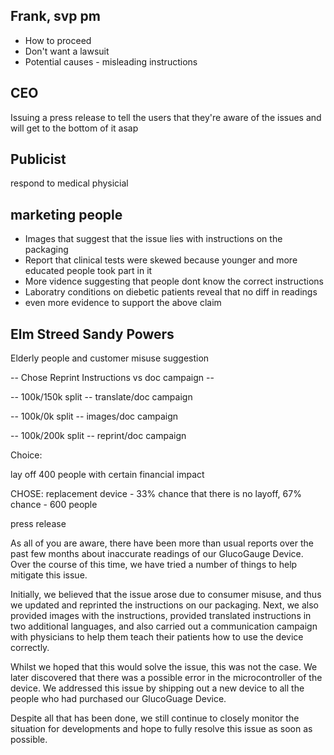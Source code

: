 ## Frank, svp pm
- How to proceed
- Don't want a lawsuit
- Potential causes - misleading instructions

## CEO
Issuing a press release to tell the users that they're aware of the issues and will get to the bottom of it asap

## Publicist
respond to medical physicial

## marketing people
- Images that suggest that the issue lies with instructions on the packaging
- Report that clinical tests were skewed because younger and more educated people took part in it
- More vidence suggesting that people dont know the correct instructions
- Laboratry conditions on diebetic patients reveal that no diff in readings
- even more evidence to support the above claim

## Elm Streed Sandy Powers
Elderly people and customer misuse suggestion

-- Chose Reprint Instructions vs doc campaign --

-- 100k/150k split -- translate/doc campaign

-- 100k/0k split -- images/doc campaign

-- 100k/200k split -- reprint/doc campaign

Choice:

lay off 400 people with certain financial impact

CHOSE: replacement device - 33% chance that there is no layoff, 67% chance - 600 people

press release

As all of you are aware, there have been more than usual reports over the past few months about inaccurate readings of our GlucoGauge Device. Over the course of this time, we have tried a number of things to help mitigate this issue.

Initially, we believed that the issue arose due to consumer misuse, and thus we updated and reprinted the instructions on our packaging. Next, we also provided images with the instructions, provided translated instructions in two additional languages, and also carried out a communication campaign with physicians to help them teach their patients how to use the device correctly.

Whilst we hoped that this would solve the issue, this was not the case. We later discovered that there was a possible error in the microcontroller of the device. We addressed this issue by shipping out a new device to all the people who had purchased our GlucoGuage Device. 

Despite all that has been done, we still continue to closely monitor the situation for developments and hope to fully resolve this issue as soon as possible.
